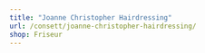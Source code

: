 ```yaml
---
title: "Joanne Christopher Hairdressing"
url: /consett/joanne-christopher-hairdressing/
shop: Friseur
---
```

